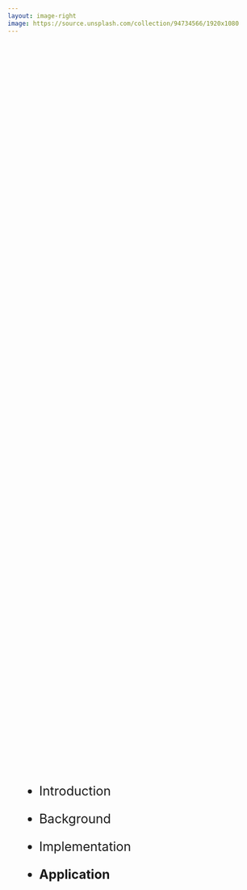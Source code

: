 ```yaml
---
layout: image-right
image: https://source.unsplash.com/collection/94734566/1920x1080
---
```


# Contents

- Introduction

- Background

- Implementation

- **Application**


<style>

  .slidev-layout.new-section{
    --un-gradient-stops:rgba(243,232,255,1) !important
  }

  h1{
    display:none;
    position:absolute;
    top: 40%;
    color: rgba(162,28,175,1)
  }

  div[data-v-afb4231e]{
    background-color:rgba(243,232,255,1) !important
  }

  ul{
    margin-top:-20px;
    font-size:25px !important ;
    position:absolute !important;
    top:40% !important;
    margin-left:20px
  }
</style>